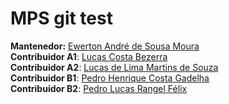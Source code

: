 # MPS git test

**Mantenedor:** [Ewerton André de Sousa Moura](https://github.com/ewertonASM)<br>
**Contribuidor A1**: [Lucas Costa Bezerra](https://github.com/LucasCosta9)<br>
**Contribuidor A2**: [Lucas de Lima Martins de Souza](https://github.com/Aszurar)<br>
**Contribuidor B1**: [Pedro Henrique Costa Gadelha](https://github.com/pedrohcg)<br>
**Contribuidor B2**: [Pedro Lucas Rangel Félix](https://github.com/peterhttps)<br>
